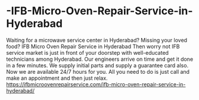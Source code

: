 # -IFB-Micro-Oven-Repair-Service-in-Hyderabad
 Waiting for a microwave service center in Hyderabad? Missing your loved food?  IFB Micro Oven Repair Service in Hyderabad Then worry not IFB service market is just in front of your doorstep with well-educated technicians among Hyderabad. Our engineers arrive on time and get it done in a few minutes. We supply initial parts and supply a guarantee card also. Now we are available 24/7 hours for you. All you need to do is just call and make an appointment and then just relax.   https://ifbmicroovenrepairservice.com/ifb-micro-oven-repair-service-in-hyderabad/    
